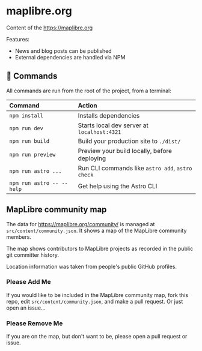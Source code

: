 # maplibre.org

Content of the https://maplibre.org

Features:

- News and blog posts can be published
- External dependencies are handled via NPM

## 🧞 Commands

All commands are run from the root of the project, from a terminal:

| Command                   | Action                                           |
| :------------------------ | :----------------------------------------------- |
| `npm install`             | Installs dependencies                            |
| `npm run dev`             | Starts local dev server at `localhost:4321`      |
| `npm run build`           | Build your production site to `./dist/`          |
| `npm run preview`         | Preview your build locally, before deploying     |
| `npm run astro ...`       | Run CLI commands like `astro add`, `astro check` |
| `npm run astro -- --help` | Get help using the Astro CLI                     |

## MapLibre community map

The data for https://maplibre.org/community/ is managed at `src/content/community.json`.
It shows a map of the MapLibre community members.

The map shows contributors to MapLibre projects as recorded in the public git committer history.

Location information was taken from people's public GitHub profiles.

### Please Add Me

If you would like to be included in the MapLibre community map, fork this repo, edit `src/content/community.json`, and make a pull request. Or just open an issue...

### Please Remove Me

If you are on the map, but don't want to be, please open a pull request or issue.
